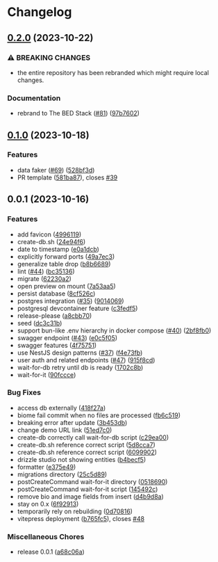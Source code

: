 # Changelog

## [0.2.0](https://github.com/agnyz/the-bed-stack/compare/v0.1.0...v0.2.0) (2023-10-22)


### ⚠ BREAKING CHANGES

* the entire repository has been rebranded which might require local changes.

### Documentation

* rebrand to The BED Stack ([#81](https://github.com/agnyz/the-bed-stack/issues/81)) ([97b7602](https://github.com/agnyz/the-bed-stack/commit/97b7602da205e8ed031851d7ee5d06ce080ab27d))

## [0.1.0](https://github.com/agnyz/the-bed-stack/compare/v0.0.1...v0.1.0) (2023-10-18)


### Features

* data faker ([#69](https://github.com/agnyz/the-bed-stack/issues/69)) ([528bf3d](https://github.com/agnyz/the-bed-stack/commit/528bf3d3f803f30abf9dfb18b8de9a0a610cc073))
* PR template ([581ba87](https://github.com/agnyz/the-bed-stack/commit/581ba8751434c6afd4c1f95102f5ef4e3d70e2c1)), closes [#39](https://github.com/agnyz/the-bed-stack/issues/39)

## 0.0.1 (2023-10-16)


### Features

* add favicon ([4996119](https://github.com/agnyz/the-bed-stack/commit/49961196d1d034eb16ab3ae75371eb4587281636))
* create-db.sh ([24e94f6](https://github.com/agnyz/the-bed-stack/commit/24e94f6a4221f6acf96208dc1cce401425e738fe))
* date to timestamp ([e0a1dcb](https://github.com/agnyz/the-bed-stack/commit/e0a1dcb1fc70b5f75323f002be8aced2c7c702a8))
* explicitly forward ports ([49a7ec3](https://github.com/agnyz/the-bed-stack/commit/49a7ec366f69fa036b864256114ac82ab9fd45b9))
* generalize table drop ([b8b6689](https://github.com/agnyz/the-bed-stack/commit/b8b668939cc684f70a70a11c1ed78ce6283da7fa))
* lint ([#44](https://github.com/agnyz/the-bed-stack/issues/44)) ([bc35136](https://github.com/agnyz/the-bed-stack/commit/bc351361d1899d18fb5cafce4bf2a5258de876d1))
* migrate ([62230a2](https://github.com/agnyz/the-bed-stack/commit/62230a264fb5b9aaf6d6318ea2c2da857ded07e6))
* open preview on mount ([7a53aa5](https://github.com/agnyz/the-bed-stack/commit/7a53aa5b2f06c94a070eea257fefdb90001c3924))
* persist database ([8cf526c](https://github.com/agnyz/the-bed-stack/commit/8cf526c43dd8b92ac791aacc3b81f3e8160129a6))
* postgres integration ([#35](https://github.com/agnyz/the-bed-stack/issues/35)) ([9014069](https://github.com/agnyz/the-bed-stack/commit/90140694a709265205cc2303001c5c15a70ca6e2))
* postgresql devcontainer feature ([c3fedf5](https://github.com/agnyz/the-bed-stack/commit/c3fedf56c270c7c4c9184aa5d6a963f7506f5886))
* release-please ([a8cbb70](https://github.com/agnyz/the-bed-stack/commit/a8cbb703a8b0505809d2536ab0d32eb285e67a36))
* seed ([dc3c31b](https://github.com/agnyz/the-bed-stack/commit/dc3c31bd2bfb3d3068ae3c2a9d326b271cd31de9))
* support bun-like .env hierarchy in docker compose ([#40](https://github.com/agnyz/the-bed-stack/issues/40)) ([2bf8fb0](https://github.com/agnyz/the-bed-stack/commit/2bf8fb037e5dbbb58699eaa82e4c167a7f01183c))
* swagger endpoint ([#43](https://github.com/agnyz/the-bed-stack/issues/43)) ([e0c5f05](https://github.com/agnyz/the-bed-stack/commit/e0c5f05001e8ca167e64becbdab7a653ac3f5544))
* swagger features ([4f75751](https://github.com/agnyz/the-bed-stack/commit/4f7575128d3652cf1efe65f0cb376c2ac56420b4))
* use NestJS design patterns ([#37](https://github.com/agnyz/the-bed-stack/issues/37)) ([f4e73fb](https://github.com/agnyz/the-bed-stack/commit/f4e73fb36247db80142fdcb27a5d7e50af83e3e4))
* user auth and related endpoints ([#47](https://github.com/agnyz/the-bed-stack/issues/47)) ([915f8cd](https://github.com/agnyz/the-bed-stack/commit/915f8cd8f5ed11383c8271e177257fa2f7fc6791))
* wait-for-db retry until db is ready ([1702c8b](https://github.com/agnyz/the-bed-stack/commit/1702c8b9ab84f2ed598a943f6cd9ccc256d19e51))
* wait-for-it ([90fccce](https://github.com/agnyz/the-bed-stack/commit/90fccce94b26ada6e152e7fe717686822a850fbe))


### Bug Fixes

* access db externally ([418f27a](https://github.com/agnyz/the-bed-stack/commit/418f27a354d35abd2aa35723bb6a20b6744e1cca))
* biome fail commit when no files are processed ([fb6c519](https://github.com/agnyz/the-bed-stack/commit/fb6c519e1b99dd3789570f956c4ed8dd1f2c5897))
* breaking error after update ([3b453db](https://github.com/agnyz/the-bed-stack/commit/3b453dbf26dc1a72108de00d1731e195754f7be5))
* change demo URL link ([51ed7c0](https://github.com/agnyz/the-bed-stack/commit/51ed7c0456397c452a3a4ff67d7e343c8da419eb))
* create-db correctly call wait-for-db script ([c29ea00](https://github.com/agnyz/the-bed-stack/commit/c29ea00a540410a2e3cc2278b8c36a9fcdce47b5))
* create-db.sh reference correct script ([5d8cca7](https://github.com/agnyz/the-bed-stack/commit/5d8cca74a70d3bcd51bf23f2458a2342400b495b))
* create-db.sh reference correct script ([6099902](https://github.com/agnyz/the-bed-stack/commit/6099902fd7f89c3f1abdab87cafe7e439094e4f5))
* drizzle studio not showing entities ([b4becf5](https://github.com/agnyz/the-bed-stack/commit/b4becf5618d088a6ff359f352c2d5af8bbde7e1c))
* formatter ([e375e49](https://github.com/agnyz/the-bed-stack/commit/e375e49c56a58a4ce2d9c62483b1289d7fc5e1f4))
* migrations directory ([25c5d89](https://github.com/agnyz/the-bed-stack/commit/25c5d89131960b030b7eeeb75dcd28557949024c))
* postCreateCommand wait-for-it directory ([0518690](https://github.com/agnyz/the-bed-stack/commit/0518690ecc659bd8ff6410c6016eaf0103c0f248))
* postCreateCommand wait-for-it script ([145492c](https://github.com/agnyz/the-bed-stack/commit/145492c4416204c6bb5cf94f60969575ff190278))
* remove bio and image fields from insert ([d4b9d8a](https://github.com/agnyz/the-bed-stack/commit/d4b9d8ab99e7afb1f3e786febc4895ffa55dbdd5))
* stay on 0.x ([6f92913](https://github.com/agnyz/the-bed-stack/commit/6f92913450f801a882ae4393c3c6f938db1f3c52))
* temporarily rely on rebuilding ([0d70816](https://github.com/agnyz/the-bed-stack/commit/0d7081642f486041ed6e55885640bdf95fe56ffb))
* vitepress deployment ([b765fc5](https://github.com/agnyz/the-bed-stack/commit/b765fc56105c48a3b927064d14d8c9647c9e32f3)), closes [#48](https://github.com/agnyz/the-bed-stack/issues/48)


### Miscellaneous Chores

* release 0.0.1 ([a68c06a](https://github.com/agnyz/the-bed-stack/commit/a68c06a3679855ff635cd37c48f57a7d433b6618))
